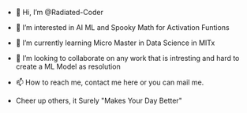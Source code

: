 - 👋 Hi, I’m @Radiated-Coder
- 👀 I’m interested in AI ML and Spooky Math for Activation Funtions
- 🌱 I’m currently learning Micro Master in Data Science in MITx
- 💞️ I’m looking to collaborate on any work that is intresting and hard to create a ML Model as resolution
- 📫 How to reach me, contact me here or you can mail me.

- Cheer up others, it Surely  "Makes Your Day Better"

<!---
Radiated-Coder/Radiated-Coder is a ✨ special ✨ repository because its `README.md` (this file) appears on your GitHub profile.
You can click the Preview link to take a look at your changes.
--->
